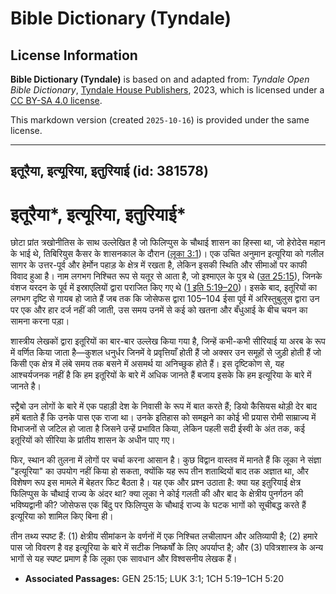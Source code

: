 # Bible Dictionary (Tyndale)

## License Information

**Bible Dictionary (Tyndale)** is based on and adapted from: _Tyndale Open Bible Dictionary_, [Tyndale House Publishers](https://tyndaleopenresources.com/), 2023, which is licensed under a [CC BY-SA 4.0 license](https://creativecommons.org/licenses/by-sa/4.0/legalcode.en).

This markdown version (created `2025-10-16`) is provided under the same license.



--------------------------------

## इतूरैया, इत्यूरिया, इतुरियाई (id: 381578)

इतूरैया\*, इत्यूरिया, इतुरियाई\*
================================

छोटा प्रांत त्रखोनीतिस के साथ उल्लेखित है जो फिलिप्पुस के चौथाई शासन का हिस्सा था, जो हेरोदेस महान के भाई थे, तिबिरियुस कैसर के शासनकाल के दौरान ([लूका 3:1](https://ref.ly/Luke3:1))। एक उचित अनुमान इत्यूरिया को गलील सागर के उत्तर\-पूर्व और हेर्मोन पहाड़ के क्षेत्र में रखता है, लेकिन इसकी स्थिति और सीमाओं पर काफी विवाद हुआ है। नाम लगभग निश्चित रूप से यतूर से आता है, जो इश्माएल के पुत्र थे ([उत 25:15](https://ref.ly/Gen25:15)), जिनके वंशज यरदन के पूर्व में इस्राएलियों द्वारा पराजित किए गए थे ([1 इति 5:19–20](https://ref.ly/1Chr5:19-1Chr5:20))। इसके बाद, इतूरियों का लगभग दृष्टि से गायब हो जाते हैं जब तक कि जोसेफस द्वारा 105–104 ईसा पूर्व में अरिस्तुबुलुस द्वारा उन पर एक और हार दर्ज नहीं की जाती, उस समय उनमें से कई को खतना और बँधुआई के बीच चयन का सामना करना पड़ा।

शास्त्रीय लेखकों द्वारा इतूरियों का बार\-बार उल्लेख किया गया है, जिन्हें कभी\-कभी सीरियाई या अरब के रूप में वर्णित किया जाता है—कुशल धनुर्धर जिनमें वे प्रवृत्तियाँ होती हैं जो अक्सर उन समूहों से जुड़ी होती हैं जो किसी एक क्षेत्र में लंबे समय तक बसने में असमर्थ या अनिच्छुक होते हैं। इस दृष्टिकोण से, यह आश्चर्यजनक नहीं है कि हम इतूरियों के बारे में अधिक जानते हैं बजाय इसके कि हम इत्यूरिया के बारे में जानते है।

स्ट्रैबो उन लोगों के बारे में एक पहाड़ी देश के निवासी के रूप में बात करते हैं; डियो कैसियस थोड़ी देर बाद हमें बताते हैं कि उनके पास एक राजा था। उनके इतिहास को समझने का कोई भी प्रयास रोमी साम्राज्य में विभाजनों से जटिल हो जाता है जिसने उन्हें प्रभावित किया, लेकिन पहली सदी ईस्वी के अंत तक, कई इतूरियों को सीरिया के प्रांतीय शासन के अधीन पाए गए।

फिर, स्थान की तुलना में लोगों पर चर्चा करना आसान है। कुछ विद्वान वास्तव में मानते हैं कि लूका ने संज्ञा "इत्यूरिया" का उपयोग नहीं किया हो सकता, क्योंकि यह रूप तीन शताब्दियों बाद तक अज्ञात था, और विशेषण रूप इस मामले में बेहतर फिट बैठता है। यह एक और प्रश्न उठाता है: क्या यह इतुरियाई क्षेत्र फिलिप्पुस के चौथाई राज्य के अंदर था? क्या लूका ने कोई गलती की और बाद के क्षेत्रीय पुनर्गठन की भविष्यद्वानी की? जोसेफस एक बिंदु पर फिलिप्पुस के चौथाई राज्य के घटक भागों को सूचीबद्ध करते हैं इत्यूरिया को शामिल किए बिना ही।

तीन तथ्य स्पष्ट हैं: (1\) क्षेत्रीय सीमांकन के वर्णनों में एक निश्चित लचीलापन और अतिव्यापी है; (2\) हमारे पास जो विवरण है वह इत्यूरिया के बारे में सटीक निष्कर्षों के लिए अपर्याप्त है; और (3\) पवित्रशास्त्र के अन्य भागों से यह स्पष्ट प्रमाण है कि लूका एक सावधान और विश्वसनीय लेखक हैं।

* **Associated Passages:** GEN 25:15; LUK 3:1; 1CH 5:19–1CH 5:20

